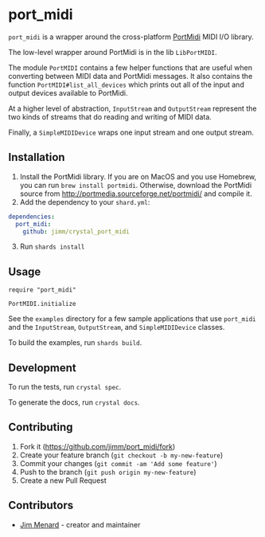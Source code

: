 # port_midi

`port_midi` is a wrapper around the cross-platform
[PortMidi](http://portmedia.sourceforge.net/portmidi/) MIDI I/O library.

The low-level wrapper around PortMidi is in the lib `LibPortMIDI`.

The module `PortMIDI` contains a few helper functions that are useful when
converting between MIDI data and PortMidi messages. It also contains the
function `PortMIDI#list_all_devices` which prints out all of the input and
output devices available to PortMidi.

At a higher level of abstraction, `InputStream` and `OutputStream` represent
the two kinds of streams that do reading and writing of MIDI data.

Finally, a `SimpleMIDIDevice` wraps one input stream and one output stream.

## Installation

1. Install the PortMidi library. If you are on MacOS and you use Homebrew,
   you can run `brew install portmidi`. Otherwise, download the PortMidi
   source from http://portmedia.sourceforge.net/portmidi/ and compile it.
2. Add the dependency to your `shard.yml`:
```yaml
dependencies:
  port_midi:
    github: jimm/crystal_port_midi
```
3. Run `shards install`

## Usage

```crystal
require "port_midi"

PortMIDI.initialize
```

See the `examples` directory for a few sample applications that use
`port_midi` and the `InputStream`, `OutputStream`, and `SimpleMIDIDevice`
classes.

To build the examples, run `shards build`.

## Development

To run the tests, run `crystal spec`.

To generate the docs, run `crystal docs`.

## Contributing

1. Fork it (<https://github.com/jimm/port_midi/fork>)
2. Create your feature branch (`git checkout -b my-new-feature`)
3. Commit your changes (`git commit -am 'Add some feature'`)
4. Push to the branch (`git push origin my-new-feature`)
5. Create a new Pull Request

## Contributors

- [Jim Menard](https://github.com/jimm) - creator and maintainer
